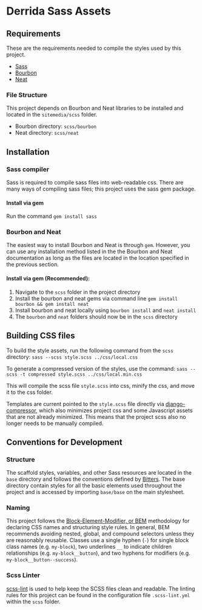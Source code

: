 # Derrida Sass Assets

## Requirements
These are the requirements needed to compile the styles used by this project.
* [Sass](http://sass-lang.com/)
* [Bourbon](https://github.com/thoughtbot/bourbon)
* [Neat](https://github.com/thoughtbot/neat)

### File Structure
This project depends on Bourbon and Neat libraries to be installed and located in the `sitemedia/scss` folder.
* Bourbon directory: `scss/bourbon`
* Neat directory: `scss/neat`

## Installation

### Sass compiler
Sass is required to compile sass files into web-readable css. There are many ways of compiling sass files; this project uses the sass gem package.

#### Install via gem
Run the command `gem install sass`

### Bourbon and Neat
The easiest way to install Bourbon and Neat is through `gem`. However, you can use any installation method listed in the the Bourbon and Neat documentation as long as the files are located in the location specified in the previous section.

#### Install via gem (Recommended):
1. Navigate to the `scss` folder in the project directory
2. Install the bourbon and neat gems via command line `gem install bourbon && gem install neat`
3. Install bourbon and neat locally using `bourbon install` and `neat install`
4. The `bourbon` and `neat` folders should now be in the `scss` directory

## Building CSS files
To build the style assets, run the following command from the `scss` directory:
`sass --scss style.scss ../css/local.css`

To generate a compressed version of the styles, use the command:
`sass --scss -t compressed style.scss ../css/local.min.css`

This will compile the scss file `style.scss` into css, minify the css, and move it to the css folder.

Templates are current pointed to the `style.scss` file directly via [django-compressor](https://github.com/django-compressor/django-compressor), which
also minimizes project css and some Javascript assets that are not already minimized.
This means that the project scss also no longer needs to be manually compiled.

## Conventions for Development

### Structure
The scaffold styles, variables, and other Sass resources are located in the `base` directory and follows the conventions defined by [Bitters](https://github.com/thoughtbot/bitters). The base directory contain styles for all the basic elements used throughout the project and is accessed by importing `base/base` on the main stylesheet.

### Naming
This project follows the [Block-Element-Modifier, or BEM](http://getbem.com/introduction/) methodology for declaring CSS names and structuring style rules. In general, BEM recommends avoiding nested, global, and compound selectors unless they are reasonably reusable. Classes use a single hyphen (`-`) for single block class names (e.g. `my-block`), two underlines `__` to indicate children relationships (e.g. `my-block__button`), and two hyphens for modifiers (e.g. `my-block__button--success`).

### Scss Linter
[scss-lint](https://github.com/brigade/scss-lint) is used to help keep the SCSS files clean and readable. The linting rules for this project can be found in the configuration file `.scss-lint.yml` within the `scss` folder.

